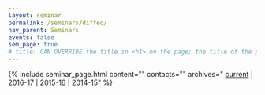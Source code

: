 ```yaml
---
layout: seminar
permalink: /seminars/diffeq/
nav_parent: Seminars
events: false
sem_page: true
# title: CAN OVERRIDE the title in <h1> on the page; the title of the page itself is hardcoded from seminars.yml
---
```


{% include seminar_page.html
  content=""
  contacts=""
  archives="
  [current](/seminars/diffeq/) \|
  [2016-17](/seminars/diffeq/2016-17/) \|
  [2015-16](/seminars/diffeq/2015-16/) \|
  [2014-15](/seminars/diffeq/2014-15/)"
%}
